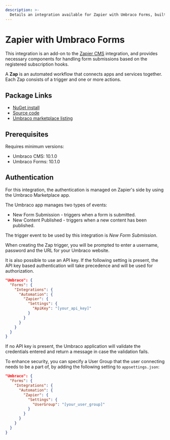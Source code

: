 ```yaml
---
description: >-
  Details an integration available for Zapier with Umbraco Forms, built and maintained by Umbraco HQ.
---
```


# Zapier with Umbraco Forms

This integration is an add-on to the [Zapier CMS](zapier.md) integration, and provides necessary components for handling form submissions based on the registered subscription hooks.

A **Zap** is an automated workflow that connects apps and services together. Each Zap consists of a trigger and one or more actions.

## Package Links

- [NuGet install](https://www.nuget.org/packages/Umbraco.Forms.Integrations.Automation.Zapier)
- [Source code](https://github.com/umbraco/Umbraco.Forms.Integrations/tree/main/src/Umbraco.Forms.Integrations.Automation.Zapier)
- [Umbraco marketplace listing](https://marketplace.umbraco.com/package/umbraco.forms.integrations.automation.zapier)

## Prerequisites

Requires minimum versions:

- Umbraco CMS: 10.1.0
- Umbraco Forms: 10.1.0

## Authentication

For this integration, the authentication is managed on Zapier's side by using the Umbraco Marketplace app.

The Umbraco app manages two types of events:

- New Form Submission - triggers when a form is submitted.
- New Content Published - triggers when a new content has been published.

The trigger event to be used by this integration is _New Form Submission_.

When creating the Zap trigger, you will be prompted to enter a username, password and the URL for your Umbraco website.

It is also possible to use an API key. If the following setting is present, the API key based authentication will take precedence and will be used for authorization.

```json
"Umbraco": {
  "Forms": {
    "Integrations": {
      "Automation": {
        "Zapier": {
          "Settings": {
            "ApiKey": "[your_api_key]"
          }
        }
      }
    }
  }
}
```

If no API key is present, the Umbraco application will validate the credentials entered and return a message in case the validation fails.

To enhance security, you can specify a User Group that the user connecting needs to be a part of, by adding the following setting to `appsettings.json`:

```json
"Umbraco": {
  "Forms": {
    "Integrations": {
      "Automation": {
        "Zapier": {
          "Settings": {
            "UserGroup": "[your_user_group]"
          }
        }
      }
    }
  }
}
```
